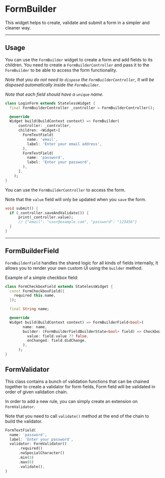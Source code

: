 # FormBuilder

This widget helps to create, validate and submit a form in a simpler and cleaner way.

---

## Usage

You can use the `FormBuilder` widget to create a form and add fields to its children. You need to create a `FormBuilderController` and pass it to the `FormBuilder` to be able to access the form functionality.

*Note that you do not need to `dispose` the `FormBuilderController`, It will be disposed automatically inside the `FormBuilder`.*

*Note that each field should have a `unique` name.*

```dart
class LoginForm extends StatelessWidget {
  final FormBuilderController _controller = FormBuilderController();

  @override
  Widget build(BuildContext context) => FormBuilder(
      controller: _controller,
      children: <Widget>[
        FormTextField(
          name: 'email',
          label: 'Enter your email address',
        ),
        FormTextField(
          name: 'password',
          label: 'Enter your password',
        ),
      ],
    );
}
```

You can use the `FormBuilderController` to access the form.

Note that the `value` field will only be updated when you `save` the form.

```dart
void submit() {
  if (_controller.saveAndValidate()) {
      print(_controller.value);
      // {"email": "user@example.com", "password": "123456"}
  }
}
```

---

## FormBuilderField

`FormBuilderField` handles the shared logic for all kinds of fields internally, It allows you to render your own custom UI using the `builder` method.

Example of a simple checkbox field:

```dart
class FormCheckboxField extends StatelessWidget {
  const FormCheckboxField({
    required this.name,
  });

  final String name;

  @override
  Widget build(BuildContext context) => FormBuilderField<bool>(
        name: name,
        builder: (FormBuilderFieldBuilderState<bool> field) => Checkbox(
          value: field.value ?? false,
          onChanged: field.didChange,
        ),
      );
}
```

## FormValidator

This class contains a bunch of validation functions that can be chained together to create a validator for form fields, Form field will be validated in order of given validation chain.

In order to add a new rule, you can simply create an extension on `FormValidator`.

Note that you need to call `validate()` method at the end of the chain to build the validator.

```dart
FormTextField(
  name: 'password',
  label: 'Enter your password',
  validator: FormValidator()
      .required()
      .noSpecialCharacter()
      .min(3)
      .max(6)
      .validate(),
)
```
